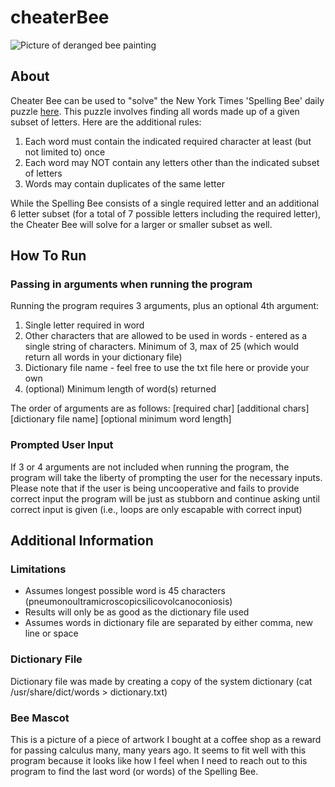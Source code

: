 # cheaterBee
![Picture of deranged bee painting](https://github.com/ejamison3/cheaterBee/blob/main/mascot.jpg?raw=true)
## About
Cheater Bee can be used to "solve" the New York Times 'Spelling Bee' daily puzzle [here](https://www.nytimes.com/puzzles/spelling-bee). This puzzle involves finding all words made up of a given subset of letters. Here are the additional rules:
1. Each word must contain the indicated required character at least (but not limited to) once
2. Each word may NOT contain any letters other than the indicated subset of letters
3. Words may contain duplicates of the same letter

While the Spelling Bee consists of a single required letter and an additional 6 letter subset (for a total of 7 possible letters including the required letter), the Cheater Bee will solve for a larger or smaller subset  as well. 


## How To Run
### Passing in arguments when running the program
Running the program requires 3 arguments, plus an optional 4th argument: 
1. Single letter required in word
2. Other characters that are allowed to be used in words - entered as a single string of characters. Minimum of 3, max of 25 (which would return all words in your dictionary file)
3. Dictionary file name - feel free to use the txt file here or provide your own
4. (optional) Minimum length of word(s) returned

The order of arguments are as follows:
[required char] [additional chars] [dictionary file name] [optional minimum word length]

### Prompted User Input
If 3 or 4 arguments are not included when running the program, the program will take the liberty of prompting the user for the necessary inputs. Please note that if the user is being uncooperative and fails to provide correct input the program will be just as stubborn and continue asking until correct input is given (i.e., loops are only escapable with correct input)

## Additional Information

### Limitations
- Assumes longest possible word is 45 characters (pneumonoultramicroscopicsilicovolcanoconiosis)
- Results will only be as good as the dictionary file used
- Assumes words in dictionary file are separated by either comma, new line or space

### Dictionary File
Dictionary file was made by creating a copy of the system dictionary (cat /usr/share/dict/words > dictionary.txt)

### Bee Mascot 
This is a picture of a piece of artwork I bought at a coffee shop as a reward for passing calculus many, many years ago. It seems to fit well with this program because it looks like how I feel when I need to reach out to this program to find the last word (or words) of the Spelling Bee. 
